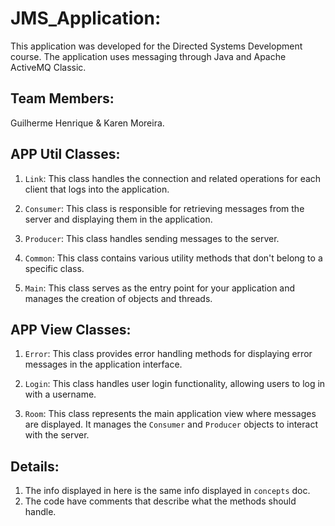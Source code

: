 # JMS_Application:
This application was developed for the Directed Systems Development course. The application uses messaging through Java and Apache ActiveMQ Classic.

## Team Members:

Guilherme Henrique & Karen Moreira.

## APP Util Classes:

1. `Link`: This class handles the connection and related operations for each client that logs into the application.

2. `Consumer`: This class is responsible for retrieving messages from the server and displaying them in the application.

3. `Producer`: This class handles sending messages to the server.

4. `Common`: This class contains various utility methods that don't belong to a specific class.

5. `Main`: This class serves as the entry point for your application and manages the creation of objects and threads.

## APP View Classes:

1. `Error`: This class provides error handling methods for displaying error messages in the application interface.

2. `Login`: This class handles user login functionality, allowing users to log in with a username.

3. `Room`: This class represents the main application view where messages are displayed. It manages the `Consumer` and `Producer` objects to interact with the server.

## Details:

1. The info displayed in here is the same info displayed in `concepts` doc.
2. The code have comments that describe what the methods should handle.